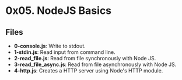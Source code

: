 # 0x05. NodeJS Basics
## Files
- **0-console.js**: Write to stdout.
- **1-stdin.js**: Read input from command line.
- **2-read_file.js**: Read from file synchronously with Node JS.
- **3-read_file_async.js**: Read from file asynchronously with Node JS.
- **4-http.js**: Creates a HTTP server using Node's HTTP module.
